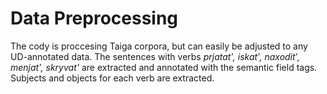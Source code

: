 # Data Preprocessing

The codу is proccesing Taiga corpora, but can easily be adjusted to any UD-annotated data. The sentences with verbs *prjatatʹ, iskatʹ, naxoditʹ, menjatʹ, skryvat'*
are extracted and annotated with the semantic field tags. Subjects and objects for each verb are extracted. 
